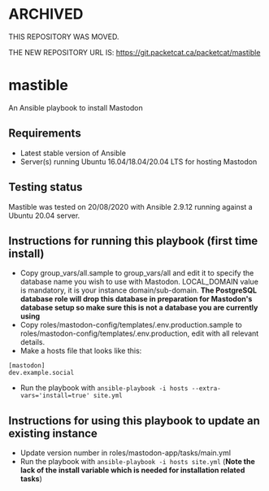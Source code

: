 
# ARCHIVED

THIS REPOSITORY WAS MOVED.

THE NEW REPOSITORY URL IS:
https://git.packetcat.ca/packetcat/mastible

# mastible
An Ansible playbook to install Mastodon

## Requirements

- Latest stable version of Ansible
- Server(s) running Ubuntu 16.04/18.04/20.04 LTS for hosting Mastodon

## Testing status

Mastible was tested on 20/08/2020 with Ansible 2.9.12 running against
a Ubuntu 20.04 server.

## Instructions for running this playbook (first time install)

- Copy group_vars/all.sample to group_vars/all and edit it to specify the
  database name you wish to use with Mastodon. LOCAL_DOMAIN value is mandatory, it is your instance domain/sub-domain. **The PostgreSQL database role
  will drop this database in preparation for Mastodon's database setup so make
  sure this is not a database you are currently using**
- Copy roles/mastodon-config/templates/.env.production.sample to
  roles/mastodon-config/templates/.env.production, edit with all
  relevant details.
- Make a hosts file that looks like this:

```
[mastodon]
dev.example.social
```
- Run the playbook with `ansible-playbook -i hosts --extra-vars='install=true' site.yml`

## Instructions for using this playbook to update an existing instance

- Update version number in roles/mastodon-app/tasks/main.yml
- Run the playbook with `ansible-playbook -i hosts site.yml`
  (**Note the lack of the install variable which is needed for installation related tasks**)
